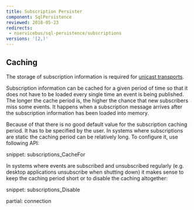 ```yaml
---
title: Subscription Persister
component: SqlPersistence
reviewed: 2018-05-23
redirects:
 - nservicebus/sql-persistence/subscriptions
versions: '[2,)'
---
```



## Caching

The storage of subscription information is required for [unicast transports](/transports/types.md#unicast-only-transports).

Subscription information can be cached for a given period of time so that it does not have to be loaded every single time an event is being published. The longer the cache period is, the higher the chance that new subscribers miss some events. It happens when a subscription message arrives after the subscription information has been loaded into memory.

Because of that there is no good default value for the subscription caching period. It has to be specified by the user. In systems where subscriptions are static the caching period can be relatively long. To configure it, use following API:

snippet: subscriptions_CacheFor

In systems where events are subscribed and unsubscribed regularly (e.g. desktop applications unsubscribe when shutting down) it makes sense to keep the caching period short or to disable the caching altogether:

snippet: subscriptions_Disable

partial: connection